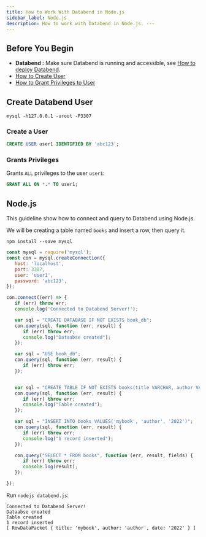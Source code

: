 ```yaml
---
title: How to Work With Databend in Node.js
sidebar_label: Node.js
description: How to work with Databend in Node.js. ---
---
```


## Before You Begin

* **Databend :** Make sure Databend is running and accessible, see [How to deploy Databend](/doc/deploy).
* [How to Create User](../14-sql-commands/00-ddl/30-user/01-user-create-user.md)
* [How to Grant Privileges to User](../14-sql-commands/00-ddl/30-user/10-grant-privileges.md)

## Create Databend User

```shell
mysql -h127.0.0.1 -uroot -P3307
```

### Create a User

```sql
CREATE USER user1 IDENTIFIED BY 'abc123';
```

### Grants Privileges

Grants `ALL` privileges to the user `user1`:
```sql
GRANT ALL ON *.* TO user1;
```

## Node.js

This guideline show how to connect and query to Databend using Node.js.

We will be creating a table named `books` and insert a row, then query it.

```text
npm install --save mysql
```

```js title='databend.js'
const mysql = require('mysql');
const con = mysql.createConnection({
   host: 'localhost',
   port: 3307,
   user: 'user1',
   password: 'abc123',
});

con.connect((err) => {
   if (err) throw err;
   console.log('Connected to Databend Server!');

   var sql = "CREATE DATABASE IF NOT EXISTS book_db";
   con.query(sql, function (err, result) {
      if (err) throw err;
      console.log("Dataabse created");
   });

   var sql = "USE book_db";
   con.query(sql, function (err, result) {
      if (err) throw err;
   });


   var sql = "CREATE TABLE IF NOT EXISTS books(title VARCHAR, author VARCHAR, date VARCHAR)";
   con.query(sql, function (err, result) {
      if (err) throw err;
      console.log("Table created");
   });

   var sql = "INSERT INTO books VALUES('mybook', 'author', '2022')";
   con.query(sql, function (err, result) {
      if (err) throw err;
      console.log("1 record inserted");
   });

   con.query("SELECT * FROM books", function (err, result, fields) {
      if (err) throw err;
      console.log(result);
   });

});
```

Run `nodejs databend.js`:

```text
Connected to Databend Server!
Dataabse created
Table created
1 record inserted
[ RowDataPacket { title: 'mybook', author: 'author', date: '2022' } ]
```
